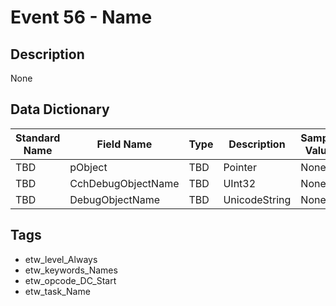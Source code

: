 # Event 56 - Name

## Description
None

## Data Dictionary
|Standard Name|Field Name|Type|Description|Sample Value|
|---|---|---|---|---|
|TBD|pObject|TBD|Pointer|None|None|
|TBD|CchDebugObjectName|TBD|UInt32|None|None|
|TBD|DebugObjectName|TBD|UnicodeString|None|None|

## Tags
* etw_level_Always
* etw_keywords_Names
* etw_opcode_DC_Start
* etw_task_Name